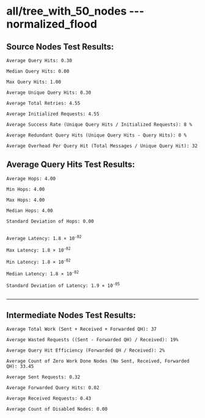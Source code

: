 # all/tree_with_50_nodes --- normalized_flood
## Source Nodes Test Results:
	Average Query Hits: 0.30

	Median Query Hits: 0.00

	Max Query Hits: 1.00

	Average Unique Query Hits: 0.30

	Average Total Retries: 4.55

	Average Initialized Requests: 4.55

	Average Success Rate (Unique Query Hits / Initialized Requests): 8 %

	Average Redundant Query Hits (Unique Query Hits - Query Hits): 0 %

	Average Overhead Per Query Hit (Total Messages / Unique Query Hit): 32



## Average Query Hits Test Results:
<pre><code>Average Hops: 4.00

Min Hops: 4.00

Max Hops: 4.00

Median Hops: 4.00

Standard Deviation of Hops: 0.00


Average Latency: 1.8 × 10<sup>-02</sup>

Max Latency: 1.8 × 10<sup>-02</sup>

Min Latency: 1.8 × 10<sup>-02</sup>

Median Latency: 1.8 × 10<sup>-02</sup>

Standard Deviation of Latency: 1.9 × 10<sup>-05</sup>

</code></pre>

---------------------------------------------
## Intermediate Nodes Test Results:

	Average Total Work (Sent + Received + Forwarded QH): 37

	Average Wasted Requests ((Sent - Forwarded QH) / Received): 19%

	Average Query Hit Efficiency (Forwarded QH / Received): 2%

	Average Count of Zero Work Done Nodes (No Sent, Received, Forwarded QH): 33.45

	Average Sent Requests: 0.32

	Average Forwarded Query Hits: 0.02

	Average Received Requests: 0.43

	Average Count of Disabled Nodes: 0.00

